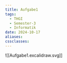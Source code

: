 ```yaml
---
title: Aufgabe1
tags:
  - THGI
  - Semester-3
  - Informatik
date: 2024-10-17
aliases: 
cssclasses:
---
```

![[Aufgabe1.excalidraw.svg]]
